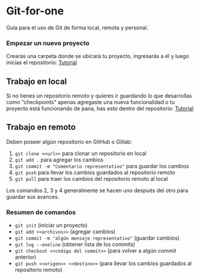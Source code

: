 # Git-for-one
Guia para el uso de Git de forma local, remota y personal.

### Empezar un nuevo proyecto
Crearás una carpeta donde se ubicará tu proyecto, ingresarás a él y luego inicias el repositorio: [Tutorial](https://www.ecodeup.com/instala-y-crea-tu-primer-repositorio-local-con-git-en-windows/#:~:text=Git%20es%20un%20sistema%20de,haga%20se%20almacenar%C3%A1n%20en%20local%2C)

## Trabajo en local
Si no tienes un repositorio remoto y quieres ir guardando lo que desarrollas como "checkpoints" apenas agregaste una nueva funcionalidad o tu proyecto está funcionando de pana, has esto dentro del repositorio: [Tutorial](https://victorhckinthefreeworld.com/2016/07/28/git-recuperar-un-archivo-o-todo-el-repositorio-a-una-version-anterior/)

## Trabajo en remoto
Deben poseer algún repositorio en GitHub o Gitlab:
1. `git clone <<url>>` para clonar un repositorio en local
2. `git add .` para agregar los cambios
3. `git commit -m "Comentario representativo"` para guardar los cambios
4. `git push` para llevar los cambios guardados al repositorio remoto
5. `git pull` para traer los cambios del repositorio remoto al local

Los comandos 2, 3 y 4 generalmente se hacen uno después del otro para guardar sus avances.

### Resumen de comandos
* `git init` (iniciar un proyecto)
* `git add <<archivos>>` (agregar cambios)
* `git commit -m "algún mensaje representativo"` (guardar cambios)
* `git log --oneline` (obtener lista de los commits)
* `git checkout <<codigo del commit>>` (para volver a algún commit anterior)
* `git push <<origen>> <<destino>>` (para llevar los cambios guardados al repositorio remoto)
